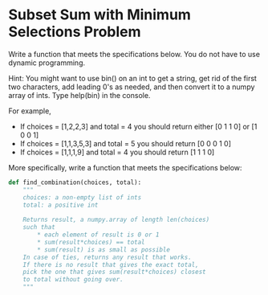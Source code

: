 # Subset Sum with Minimum Selections Problem

Write a function that meets the specifications below. You do not have to use dynamic programming.

Hint: You might want to use bin() on an int to get a string, get rid of the first two characters, add leading 0's as needed, and then convert it to a numpy array of ints. Type help(bin) in the console.

For example,

- If choices = [1,2,2,3] and total = 4 you should return either [0 1 1 0] or [1 0 0 1]
- If choices = [1,1,3,5,3] and total = 5 you should return [0 0 0 1 0]
- If choices = [1,1,1,9] and total = 4 you should return [1 1 1 0]
  
More specifically, write a function that meets the specifications below:

```python
def find_combination(choices, total):
    """
    choices: a non-empty list of ints
    total: a positive int
 
    Returns result, a numpy.array of length len(choices) 
    such that
        * each element of result is 0 or 1
        * sum(result*choices) == total
        * sum(result) is as small as possible
    In case of ties, returns any result that works.
    If there is no result that gives the exact total, 
    pick the one that gives sum(result*choices) closest 
    to total without going over.
    """
```
